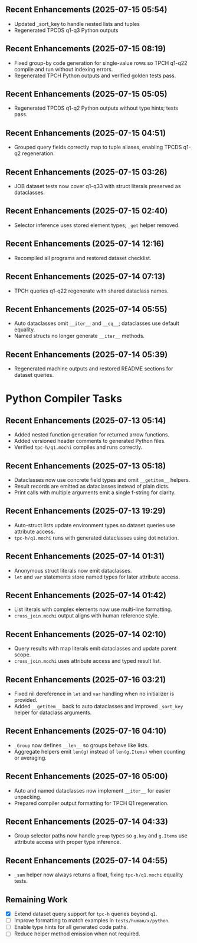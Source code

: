 ## Recent Enhancements (2025-07-15 05:54)
- Updated _sort_key to handle nested lists and tuples
- Regenerated TPCDS q1-q3 Python outputs

## Recent Enhancements (2025-07-15 08:19)
- Fixed group-by code generation for single-value rows so TPCH q1-q22 compile
  and run without indexing errors.
- Regenerated TPCH Python outputs and verified golden tests pass.

## Recent Enhancements (2025-07-15 05:05)
- Regenerated TPCDS q1-q2 Python outputs without type hints; tests pass.

## Recent Enhancements (2025-07-15 04:51)
- Grouped query fields correctly map to tuple aliases, enabling TPCDS q1-q2 regeneration.

## Recent Enhancements (2025-07-15 03:26)
- JOB dataset tests now cover q1-q33 with struct literals preserved as dataclasses.
## Recent Enhancements (2025-07-15 02:40)
- Selector inference uses stored element types; `_get` helper removed.
## Recent Enhancements (2025-07-14 12:16)
 - Recompiled all programs and restored dataset checklist.
## Recent Enhancements (2025-07-14 07:13)
- TPCH queries q1-q22 regenerate with shared dataclass names.
## Recent Enhancements (2025-07-14 05:55)
- Auto dataclasses omit `__iter__` and `__eq__`; dataclasses use default equality.
- Named structs no longer generate `__iter__` methods.

## Recent Enhancements (2025-07-14 05:39)
- Regenerated machine outputs and restored README sections for dataset queries.
# Python Compiler Tasks

## Recent Enhancements (2025-07-13 05:14)
- Added nested function generation for returned arrow functions.
- Added versioned header comments to generated Python files.
- Verified `tpc-h/q1.mochi` compiles and runs correctly.
## Recent Enhancements (2025-07-13 05:18)
- Dataclasses now use concrete field types and omit `__getitem__` helpers.
- Result records are emitted as dataclasses instead of plain dicts.
- Print calls with multiple arguments emit a single f-string for clarity.
## Recent Enhancements (2025-07-13 19:29)
- Auto-struct lists update environment types so dataset queries use attribute access.
- `tpc-h/q1.mochi` runs with generated dataclasses using dot notation.
## Recent Enhancements (2025-07-14 01:31)
- Anonymous struct literals now emit dataclasses.
- `let` and `var` statements store named types for later attribute access.
## Recent Enhancements (2025-07-14 01:42)
- List literals with complex elements now use multi-line formatting.
- `cross_join.mochi` output aligns with human reference style.
## Recent Enhancements (2025-07-14 02:10)
- Query results with map literals emit dataclasses and update parent scope.
- `cross_join.mochi` uses attribute access and typed result list.
## Recent Enhancements (2025-07-16 03:21)
- Fixed nil dereference in `let` and `var` handling when no initializer is provided.
- Added `__getitem__` back to auto dataclasses and improved `_sort_key` helper for dataclass arguments.

## Recent Enhancements (2025-07-16 04:10)
- `_Group` now defines `__len__` so groups behave like lists.
- Aggregate helpers emit `len(g)` instead of `len(g.Items)` when counting or averaging.

## Recent Enhancements (2025-07-16 05:00)
- Auto and named dataclasses now implement `__iter__` for easier unpacking.
- Prepared compiler output formatting for TPCH Q1 regeneration.
## Recent Enhancements (2025-07-14 04:33)
- Group selector paths now handle `group` types so `g.key` and `g.Items` use
  attribute access with proper type inference.
## Recent Enhancements (2025-07-14 04:55)
- `_sum` helper now always returns a float, fixing `tpc-h/q1.mochi` equality tests.

## Remaining Work
- [x] Extend dataset query support for `tpc-h` queries beyond `q1`.
- [ ] Improve formatting to match examples in `tests/human/x/python`.
- [ ] Enable type hints for all generated code paths.
- [ ] Reduce helper method emission when not required.
